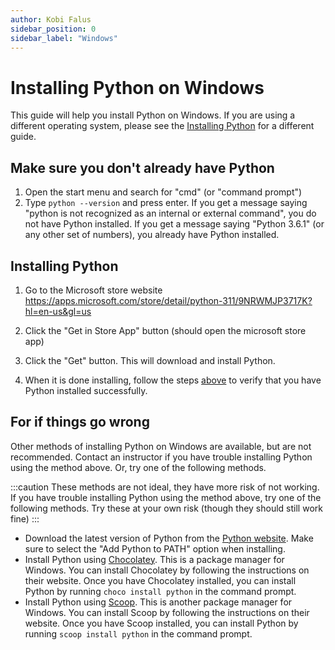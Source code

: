 ```yaml
---
author: Kobi Falus
sidebar_position: 0
sidebar_label: "Windows"
---
```


# Installing Python on Windows

This guide will help you install Python on Windows. If you are using a different operating system, please see the [Installing Python](./index.md) for a different guide.

## Make sure you don't already have Python

1. Open the start menu and search for "cmd" (or "command prompt")
2. Type `python --version` and press enter. If you get a message saying "python is not recognized as an internal or external command", you do not have Python installed. If you get a message saying "Python 3.6.1" (or any other set of numbers), you already have Python installed.

## Installing Python

1. Go to the Microsoft store website
https://apps.microsoft.com/store/detail/python-311/9NRWMJP3717K?hl=en-us&gl=us

2. Click the "Get in Store App" button (should open the microsoft store app)

3. Click the "Get" button. This will download and install Python.

4. When it is done installing, follow the steps [above](#make-sure-you-dont-already-have-python) to verify that you have Python installed successfully.

## For if things go wrong

Other methods of installing Python on Windows are available, but are not recommended. Contact an instructor if you have trouble installing Python using the method above. Or, try one of the following methods.

:::caution
These methods are not ideal, they have more risk of not working. If you have trouble installing Python using the method above, try one of the following methods. Try these at your own risk (though they should still work fine)
:::

- Download the latest version of Python from the [Python website](https://www.python.org/downloads/windows/). Make sure to select the "Add Python to PATH" option when installing.
- Install Python using [Chocolatey](https://chocolatey.org/). This is a package manager for Windows. You can install Chocolatey by following the instructions on their website. Once you have Chocolatey installed, you can install Python by running `choco install python` in the command prompt.
- Install Python using [Scoop](https://scoop.sh/). This is another package manager for Windows. You can install Scoop by following the instructions on their website. Once you have Scoop installed, you can install Python by running `scoop install python` in the command prompt.